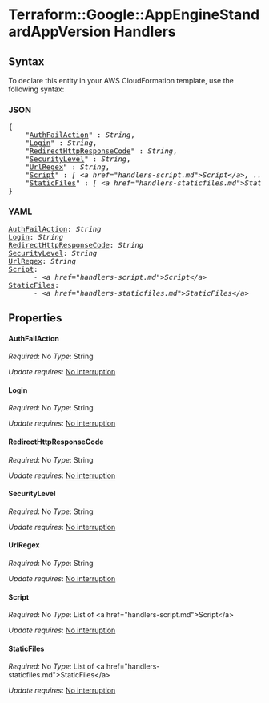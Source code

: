 # Terraform::Google::AppEngineStandardAppVersion Handlers

## Syntax

To declare this entity in your AWS CloudFormation template, use the following syntax:

### JSON

<pre>
{
    "<a href="#authfailaction" title="AuthFailAction">AuthFailAction</a>" : <i>String</i>,
    "<a href="#login" title="Login">Login</a>" : <i>String</i>,
    "<a href="#redirecthttpresponsecode" title="RedirectHttpResponseCode">RedirectHttpResponseCode</a>" : <i>String</i>,
    "<a href="#securitylevel" title="SecurityLevel">SecurityLevel</a>" : <i>String</i>,
    "<a href="#urlregex" title="UrlRegex">UrlRegex</a>" : <i>String</i>,
    "<a href="#script" title="Script">Script</a>" : <i>[ &lt;a href=&#34;handlers-script.md&#34;&gt;Script&lt;/a&gt;, ... ]</i>,
    "<a href="#staticfiles" title="StaticFiles">StaticFiles</a>" : <i>[ &lt;a href=&#34;handlers-staticfiles.md&#34;&gt;StaticFiles&lt;/a&gt;, ... ]</i>
}
</pre>

### YAML

<pre>
<a href="#authfailaction" title="AuthFailAction">AuthFailAction</a>: <i>String</i>
<a href="#login" title="Login">Login</a>: <i>String</i>
<a href="#redirecthttpresponsecode" title="RedirectHttpResponseCode">RedirectHttpResponseCode</a>: <i>String</i>
<a href="#securitylevel" title="SecurityLevel">SecurityLevel</a>: <i>String</i>
<a href="#urlregex" title="UrlRegex">UrlRegex</a>: <i>String</i>
<a href="#script" title="Script">Script</a>: <i>
      - &lt;a href=&#34;handlers-script.md&#34;&gt;Script&lt;/a&gt;</i>
<a href="#staticfiles" title="StaticFiles">StaticFiles</a>: <i>
      - &lt;a href=&#34;handlers-staticfiles.md&#34;&gt;StaticFiles&lt;/a&gt;</i>
</pre>

## Properties

#### AuthFailAction

_Required_: No
_Type_: String

_Update requires_: [No interruption](https://docs.aws.amazon.com/AWSCloudFormation/latest/UserGuide/using-cfn-updating-stacks-update-behaviors.html#update-no-interrupt)

#### Login

_Required_: No
_Type_: String

_Update requires_: [No interruption](https://docs.aws.amazon.com/AWSCloudFormation/latest/UserGuide/using-cfn-updating-stacks-update-behaviors.html#update-no-interrupt)

#### RedirectHttpResponseCode

_Required_: No
_Type_: String

_Update requires_: [No interruption](https://docs.aws.amazon.com/AWSCloudFormation/latest/UserGuide/using-cfn-updating-stacks-update-behaviors.html#update-no-interrupt)

#### SecurityLevel

_Required_: No
_Type_: String

_Update requires_: [No interruption](https://docs.aws.amazon.com/AWSCloudFormation/latest/UserGuide/using-cfn-updating-stacks-update-behaviors.html#update-no-interrupt)

#### UrlRegex

_Required_: No
_Type_: String

_Update requires_: [No interruption](https://docs.aws.amazon.com/AWSCloudFormation/latest/UserGuide/using-cfn-updating-stacks-update-behaviors.html#update-no-interrupt)

#### Script

_Required_: No
_Type_: List of &lt;a href=&#34;handlers-script.md&#34;&gt;Script&lt;/a&gt;

_Update requires_: [No interruption](https://docs.aws.amazon.com/AWSCloudFormation/latest/UserGuide/using-cfn-updating-stacks-update-behaviors.html#update-no-interrupt)

#### StaticFiles

_Required_: No
_Type_: List of &lt;a href=&#34;handlers-staticfiles.md&#34;&gt;StaticFiles&lt;/a&gt;

_Update requires_: [No interruption](https://docs.aws.amazon.com/AWSCloudFormation/latest/UserGuide/using-cfn-updating-stacks-update-behaviors.html#update-no-interrupt)

